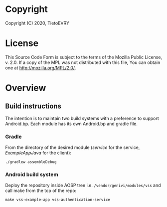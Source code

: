 # Copyright
Copyright (C) 2020, TietoEVRY

# License
This Source Code Form is subject to the terms of the Mozilla Public License, v. 2.0. If a copy of the MPL was not distributed with this file, You can obtain one at http://mozilla.org/MPL/2.0/.

# Overview
## Build instructions
The intention is to maintain two build systems with a preference to support Android.bp.
Each module has its own Android.bp and gradle file.

### Gradle
From the directory of the desired module (_service_ for the service, _ExampleAppJava_ for the client):
```
./gradlew assembleDebug
```

### Android build system

Deploy the repository inside AOSP tree i.e. `/vendor/genivi/modules/vss` and call make from the top of the repo:
```
make vss-example-app vss-authentication-service
```
